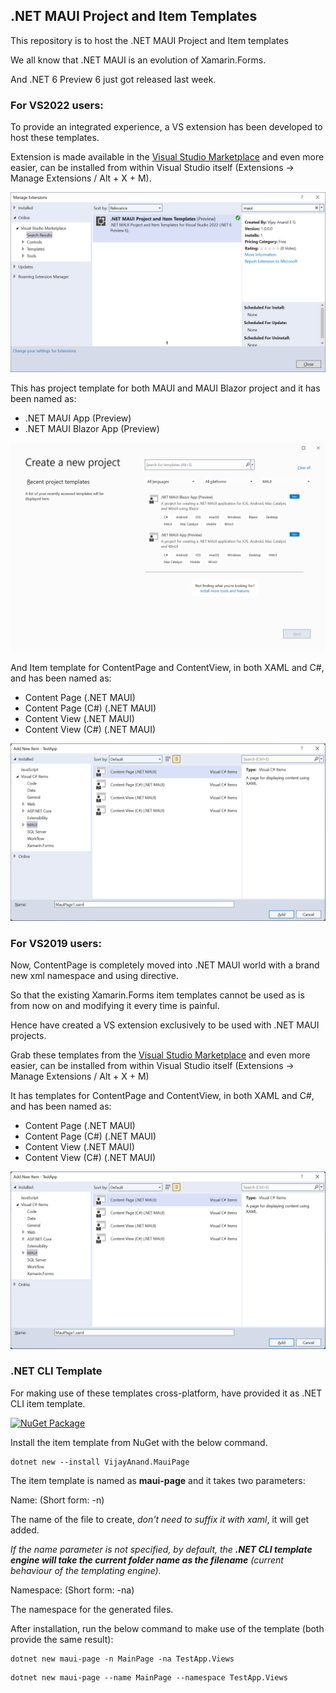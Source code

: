 ## .NET MAUI Project and Item Templates
This repository is to host the .NET MAUI Project and Item templates

We all know that .NET MAUI is an evolution of Xamarin.Forms.

And .NET 6 Preview 6 just got released last week.

### For VS2022 users:

To provide an integrated experience, a VS extension has been developed to host these templates.

Extension is made available in the [Visual Studio Marketplace](https://marketplace.visualstudio.com/items?itemName=egvijayanand.maui-templates) and even more easier, can be installed from within Visual Studio itself (Extensions -> Manage Extensions / Alt + X + M).

![Manage Extensions - Visual Studio](images/vs-manage-extensions.png)

This has project template for both MAUI and MAUI Blazor project and it has been named as:

* .NET MAUI App (Preview)
* .NET MAUI Blazor App (Preview)

![Create Project - Visual Studio](images/maui-project-templates.png)

And Item template for ContentPage and ContentView, in both XAML and C#, and has been named as:

* Content Page (.NET MAUI)
* Content Page (C#) (.NET MAUI)
* Content View (.NET MAUI)
* Content View (C#) (.NET MAUI)

![Add New Item dialog - Visual Studio](images/add-new-item.png)

### For VS2019 users:

Now, ContentPage is completely moved into .NET MAUI world with a brand new xml namespace and using directive.

So that the existing Xamarin.Forms item templates cannot be used as is from now on and modifying it every time is painful.

Hence have created a VS extension exclusively to be used with .NET MAUI projects.

Grab these templates from the [Visual Studio Marketplace](https://marketplace.visualstudio.com/items?itemName=egvijayanand.maui-item-templates) and even more easier, can be installed from within Visual Studio itself (Extensions -> Manage Extensions / Alt + X + M)

It has templates for ContentPage and ContentView, in both XAML and C#, and has been named as:

* Content Page (.NET MAUI)
* Content Page (C#) (.NET MAUI)
* Content View (.NET MAUI)
* Content View (C#) (.NET MAUI)

![Add New Item dialog - Visual Studio](images/add-new-item.png)

### .NET CLI Template

For making use of these templates cross-platform, have provided it as .NET CLI item template.

[![NuGet Package](https://badgen.net/nuget/v/VijayAnand.MauiPage/)](https://www.nuget.org/packages/VijayAnand.MauiPage/)

Install the item template from NuGet with the below command.

```console
dotnet new --install VijayAnand.MauiPage
```

The item template is named as **maui-page** and it takes two parameters:

Name: (Short form: -n)

The name of the file to create, _don't need to suffix it with xaml_, it will get added.

_If the name parameter is not specified, by default, the **.NET CLI template engine will take the current folder name as the filename** (current behaviour of the templating engine)._

Namespace: (Short form: -na)

The namespace for the generated files.

After installation, run the below command to make use of the template (both provide the same result):

```console
dotnet new maui-page -n MainPage -na TestApp.Views
```

```console
dotnet new maui-page --name MainPage --namespace TestApp.Views
```
